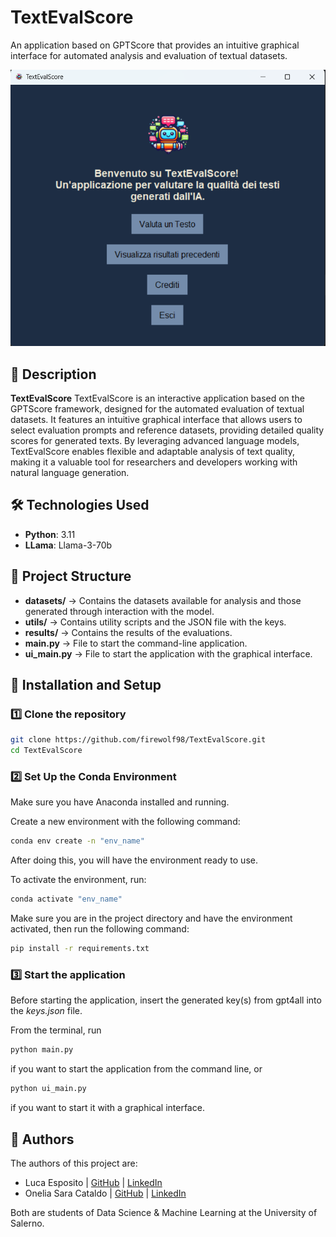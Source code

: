 # TextEvalScore

An application based on GPTScore that provides an intuitive graphical interface for automated analysis and evaluation of textual datasets.


![alt text](<documentation/Home.png>)

## 📌 Description

**TextEvalScore** TextEvalScore is an interactive application based on the GPTScore framework, designed for the automated evaluation of textual datasets. It features an intuitive graphical interface that allows users to select evaluation prompts and reference datasets, providing detailed quality scores for generated texts. By leveraging advanced language models, TextEvalScore enables flexible and adaptable analysis of text quality, making it a valuable tool for researchers and developers working with natural language generation.

## 🛠️ Technologies Used

- **Python**: 3.11 
- **LLama**: Llama-3-70b

## 📁 Project Structure

- **datasets/** → Contains the datasets available for analysis and those generated through interaction with the model.
- **utils/** → Contains utility scripts and the JSON file with the keys.
- **results/** → Contains the results of the evaluations.
- **main.py** → File to start the command-line application.
- **ui_main.py** → File to start the application with the graphical interface.

## 🚀 Installation and Setup

### 1️⃣ Clone the repository

```sh
git clone https://github.com/firewolf98/TextEvalScore.git
cd TextEvalScore
```

### 2️⃣ Set Up the Conda Environment

Make sure you have Anaconda installed and running.

Create a new environment with the following command:

```sh
conda env create -n "env_name"
```

After doing this, you will have the environment ready to use.

To activate the environment, run:

```sh
conda activate "env_name"
```

Make sure you are in the project directory and have the environment activated, then run the following command:

```sh
pip install -r requirements.txt
```

### 3️⃣ Start the application

Before starting the application, insert the generated key(s) from gpt4all into the _keys.json_ file.

From the terminal, run

```sh
python main.py
```

if you want to start the application from the command line, or 

```sh
python ui_main.py
```

if you want to start it with a graphical interface.

## 📜 Authors

The authors of this project are:
- Luca Esposito | [GitHub](https://github.com/firewolf98) | [LinkedIn](https://www.linkedin.com/in/lucaesposito98/)
- Onelia Sara Cataldo | [GitHub](https://github.com/cataldosara98) | [LinkedIn](https://www.linkedin.com/in/onelia-sara-cataldo-6257861b0/)

Both are students of Data Science & Machine Learning at the University of Salerno.
